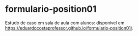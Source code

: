 # formulario-position01
Estudo de caso em sala de aula com alunos: disponível em https://eduardocostaprofessor.github.io/formulario-position01/.
